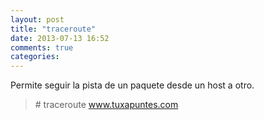 ```yaml
---
layout: post
title: "traceroute"
date: 2013-07-13 16:52
comments: true
categories: 
---
```

Permite seguir la pista de un paquete desde un host a otro.

>\# traceroute www.tuxapuntes.com

